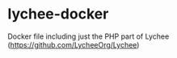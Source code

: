 # lychee-docker
Docker file including just the PHP part of Lychee (https://github.com/LycheeOrg/Lychee)

